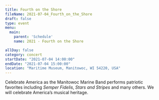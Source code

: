 ```yaml
---
title: Fourth on the Shore
fileName: 2021-07-04_Fourth_on_the_Shore
draft: false
type: event
menu: 
  main:
    parent: 'Schedule'
    name: 2021 - Fourth on the Shore

allDay: false
category: concert
startDate: "2021-07-04 14:00:00"
endDate: "2021-07-04 15:00:00"
location: "Maritime Museum, Manitowoc, WI 54220, USA"
---
```

Celebrate America as the Manitowoc Marine Band performs patriotic favorites including _Semper Fidelis_, _Stars and Stripes_ and many others. We will celebrate America’s musical heritage.

